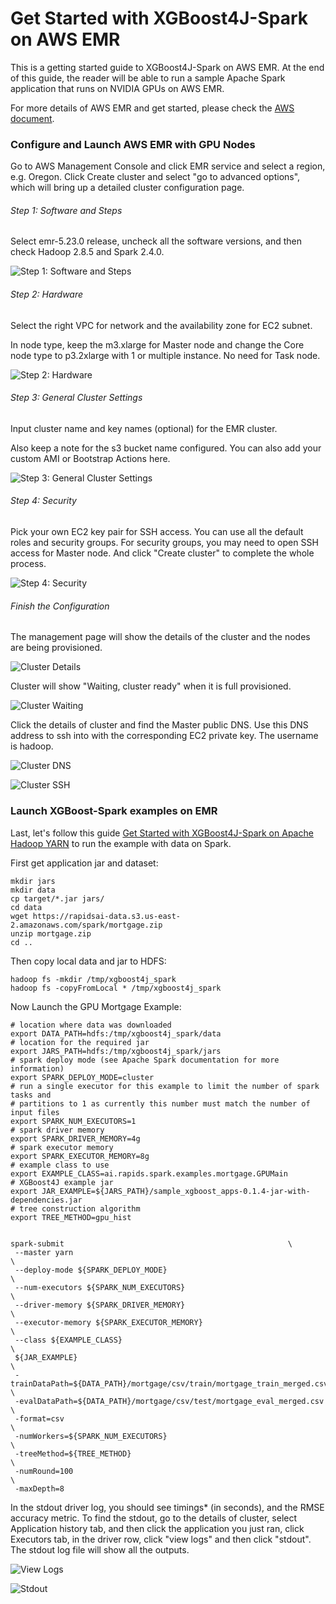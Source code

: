 # Get Started with XGBoost4J-Spark on AWS EMR

This is a getting started guide to XGBoost4J-Spark on AWS EMR. At the end of this guide, the reader will be able to run a sample Apache Spark application that runs on NVIDIA GPUs on AWS EMR.

For more details of AWS EMR and get started, please check the [AWS document](https://docs.aws.amazon.com/emr/latest/ManagementGuide/emr-what-is-emr.html).

### Configure and Launch AWS EMR with GPU Nodes

Go to AWS Management Console and click EMR service and select a region, e.g. Oregon. Click Create cluster and select  "go to advanced options", which will bring up a detailed cluster configuration page.

###### Step 1:  Software and Steps

Select emr-5.23.0 release, uncheck all the software versions, and then check Hadoop 2.8.5 and Spark 2.4.0.

![Step 1: Software and Steps](pics/emr-step-one-software-and-steps.png)

###### Step 2: Hardware

Select the right VPC for network and the availability zone for EC2 subnet.

In node type,  keep the m3.xlarge for Master node and change the Core node type to p3.2xlarge with 1 or multiple instance.  No need for Task node.

![Step 2: Hardware](pics/emr-step-two-hardware.png)

###### Step 3:  General Cluster Settings

Input cluster name and key names (optional) for the EMR cluster.

Also keep a note for the s3 bucket name configured.  You can also add your custom AMI or Bootstrap Actions here.

![Step 3: General Cluster Settings](pics/emr-step-three-general-cluster-settings.png)

######  Step 4: Security

Pick your own EC2 key pair for SSH access. You can use all the default roles and security groups.   For security groups, you may need to open SSH access for Master node. And click "Create cluster" to complete the whole process.

![Step 4: Security](pics/emr-step-four-security.png)

###### Finish the Configuration

The management page will show the details of the cluster and the nodes are being provisioned.

![Cluster Details](pics/emr-cluster-details.png )

Cluster will show "Waiting, cluster ready" when it is full provisioned.

![Cluster Waiting](pics/emr-cluster-waiting.png)

Click the details of cluster and find the Master public DNS. Use this DNS address to ssh into with the corresponding EC2 private key. The username is hadoop.

![Cluster DNS](pics/emr-cluster-dns.png)

![Cluster SSH](pics/emr-cluster-ssh.png)

### Launch XGBoost-Spark examples on EMR

Last, let's follow this guide [Get Started with XGBoost4J-Spark on Apache Hadoop YARN](/getting-started-guides/on-premises-cluster/yarn-scala.md) to run the example with data on Spark.

First get application jar and dataset:

```
mkdir jars
mkdir data
cp target/*.jar jars/
cd data
wget https://rapidsai-data.s3.us-east-2.amazonaws.com/spark/mortgage.zip
unzip mortgage.zip
cd ..
```

Then copy local data and jar to HDFS:

```
hadoop fs -mkdir /tmp/xgboost4j_spark
hadoop fs -copyFromLocal * /tmp/xgboost4j_spark
```

Now Launch the GPU Mortgage Example:

```
# location where data was downloaded
export DATA_PATH=hdfs:/tmp/xgboost4j_spark/data
# location for the required jar
export JARS_PATH=hdfs:/tmp/xgboost4j_spark/jars
# spark deploy mode (see Apache Spark documentation for more information)
export SPARK_DEPLOY_MODE=cluster
# run a single executor for this example to limit the number of spark tasks and
# partitions to 1 as currently this number must match the number of input files
export SPARK_NUM_EXECUTORS=1
# spark driver memory
export SPARK_DRIVER_MEMORY=4g
# spark executor memory
export SPARK_EXECUTOR_MEMORY=8g
# example class to use
export EXAMPLE_CLASS=ai.rapids.spark.examples.mortgage.GPUMain
# XGBoost4J example jar
export JAR_EXAMPLE=${JARS_PATH}/sample_xgboost_apps-0.1.4-jar-with-dependencies.jar
# tree construction algorithm
export TREE_METHOD=gpu_hist


spark-submit                                                  \
 --master yarn                                                                  \
 --deploy-mode ${SPARK_DEPLOY_MODE}                                             \
 --num-executors ${SPARK_NUM_EXECUTORS}                                         \
 --driver-memory ${SPARK_DRIVER_MEMORY}                                         \
 --executor-memory ${SPARK_EXECUTOR_MEMORY}                                     \
 --class ${EXAMPLE_CLASS}                                                       \
 ${JAR_EXAMPLE}                                                                 \
 -trainDataPath=${DATA_PATH}/mortgage/csv/train/mortgage_train_merged.csv       \
 -evalDataPath=${DATA_PATH}/mortgage/csv/test/mortgage_eval_merged.csv          \
 -format=csv                                                                    \
 -numWorkers=${SPARK_NUM_EXECUTORS}                                             \
 -treeMethod=${TREE_METHOD}                                                     \
 -numRound=100                                                                  \
 -maxDepth=8
```

In the stdout driver log, you should see timings\* (in seconds), and the RMSE accuracy metric.  To find the stdout, go to the details of cluster, select Application history tab, and then click the application you just ran, click Executors tab, in the driver row, click "view logs" and then click "stdout".  The stdout log file will show all the outputs.

![View Logs](pics/emr-view-logs.png)

![Stdout](pics/emr-stdout.png)
